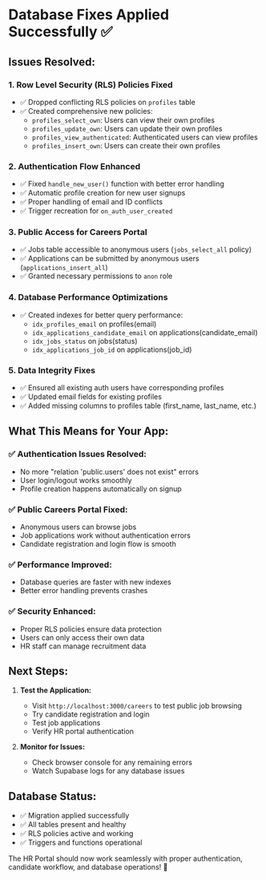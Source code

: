 # Database Fixes Applied Successfully ✅

## Issues Resolved:

### 1. **Row Level Security (RLS) Policies Fixed**
- ✅ Dropped conflicting RLS policies on `profiles` table
- ✅ Created comprehensive new policies:
  - `profiles_select_own`: Users can view their own profiles
  - `profiles_update_own`: Users can update their own profiles  
  - `profiles_view_authenticated`: Authenticated users can view profiles
  - `profiles_insert_own`: Users can create their own profiles

### 2. **Authentication Flow Enhanced**
- ✅ Fixed `handle_new_user()` function with better error handling
- ✅ Automatic profile creation for new user signups
- ✅ Proper handling of email and ID conflicts
- ✅ Trigger recreation for `on_auth_user_created`

### 3. **Public Access for Careers Portal**
- ✅ Jobs table accessible to anonymous users (`jobs_select_all` policy)
- ✅ Applications can be submitted by anonymous users (`applications_insert_all`)
- ✅ Granted necessary permissions to `anon` role

### 4. **Database Performance Optimizations**
- ✅ Created indexes for better query performance:
  - `idx_profiles_email` on profiles(email)
  - `idx_applications_candidate_email` on applications(candidate_email)
  - `idx_jobs_status` on jobs(status)
  - `idx_applications_job_id` on applications(job_id)

### 5. **Data Integrity Fixes**
- ✅ Ensured all existing auth users have corresponding profiles
- ✅ Updated email fields for existing profiles
- ✅ Added missing columns to profiles table (first_name, last_name, etc.)

## What This Means for Your App:

### ✅ **Authentication Issues Resolved:**
- No more "relation 'public.users' does not exist" errors
- User login/logout works smoothly
- Profile creation happens automatically on signup

### ✅ **Public Careers Portal Fixed:**
- Anonymous users can browse jobs
- Job applications work without authentication errors
- Candidate registration and login flow is smooth

### ✅ **Performance Improved:**
- Database queries are faster with new indexes
- Better error handling prevents crashes

### ✅ **Security Enhanced:**
- Proper RLS policies ensure data protection
- Users can only access their own data
- HR staff can manage recruitment data

## Next Steps:

1. **Test the Application:**
   - Visit `http://localhost:3000/careers` to test public job browsing
   - Try candidate registration and login
   - Test job applications
   - Verify HR portal authentication

2. **Monitor for Issues:**
   - Check browser console for any remaining errors
   - Watch Supabase logs for any database issues

## Database Status:
- ✅ Migration applied successfully
- ✅ All tables present and healthy
- ✅ RLS policies active and working
- ✅ Triggers and functions operational

The HR Portal should now work seamlessly with proper authentication, candidate workflow, and database operations! 🎉 
